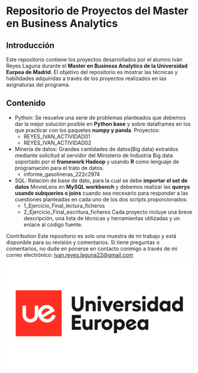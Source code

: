 # Repositorio de Proyectos del Master en Business Analytics
## Introducción

Este repositorio contiene los proyectos desarrollados por el alumno Iván Reyes Laguna durante el **Master en Business Analytics de la Universidad Eurpea de Madrid**. El objetivo del repositorio es mostrar las técnicas y habilidades adquiridas a través de los proyectos realizados en las asignaturas del programa.

## Contenido
+ Python: Se resuelve una serie de problemas planteados que debemos dar la mejor solución posible en **Python base** y sobre dataframes en los que practicar con los paquetes **numpy y panda**. Proyectos: 
  + REYES_IVAN_ACTIVIDAD01
  + REYES_IVAN_ACTIVIDAD02
+ Minería de datos: Grandes cantidades de datos(Big data) extraídos mediante solicitud al servidor del Ministerio de Industria Big data soportado por el **framework Hadoop** y usando **R** como lenguaje de programación para el trato de datos.
  + informe_gasolineras_222c2974
+ SQL: Relación de base de dato, para la cual se debe **importar el set de datos** MovieLens en **MySQL workbench** y debemos realizar las **querys usando subqueries o joins** cuando sea necesario para  responder  a  las  cuestiones  planteadas  en cada uno de los dos scripts proporcionados:
  + 1_Ejercicio_Final_lectura_ficheros 
  + 2_Ejercicio_Final_escritura_ficheros 
Cada proyecto incluye una breve descripción, una lista de técnicas y herramientas utilizadas y un enlace al código fuente.

Contribution
Este repositorio es solo una muestra de mi trabajo y está disponible para su revisión y comentarios. Si tiene preguntas o comentarios, no dude en ponerse en contacto conmigo a través de mi correo electrónico: ivan.reyes.laguna22@gmail.com

![Universidad](https://github.com/IvanReyesLaguna/Business-Analytics/blob/master/universidad-europea-logo_poc9mEM.original.png?raw=true)
